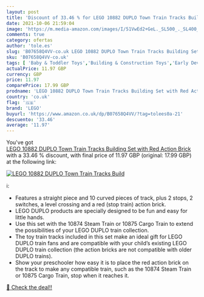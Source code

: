 ```yaml
---
layout: post
title: 'Discount of 33.46 % for LEGO 10882 DUPLO Town Train Tracks Build'
date: 2021-10-06 21:59:04
image: 'https://m.media-amazon.com/images/I/51VwEd2+GeL._SL500_._SL400_.jpg'
comments: true
category: ofertas
author: 'tole.es'
slug: 'B07658Q4VV-co.uk LEGO 10882 DUPLO Town Train Tracks Building Set with...'
sku: 'B07658Q4VV-co.uk'
tags: [ 'Baby & Toddler Toys','Building & Construction Toys','Early Development & Activity Toys','Sorting, Stacking & Plugging Toys','Toy Building Sets','Toys & Games','Toys Store','lego', ]
actualPrice: 11.97 GBP
currency: GBP
price: 11.97
comparePrice: 17.99 GBP
prodname: 'LEGO 10882 DUPLO Town Train Tracks Building Set with Red Action Brick'
country: 'co.uk'
flag: '🇬🇧'
brand: 'LEGO'
buyurl: 'https://www.amazon.co.uk/dp/B07658Q4VV/?tag=tolees0a-21'
descuento: '33.46'
average: '11.97'
---
```


You've got [LEGO 10882 DUPLO Town Train Tracks Building Set with Red Action Brick](https://www.amazon.co.uk/dp/B07658Q4VV/?tag=tolees0a-21) with a  33.46 % discount, with final price of 11.97 GBP (original: 17.99 GBP) at the following link:

[![LEGO 10882 DUPLO Town Train Tracks Build](https://m.media-amazon.com/images/I/51VwEd2+GeL._SL500_._SL400_.jpg)](https://www.amazon.co.uk/dp/B07658Q4VV/?tag=tolees0a-21)

ℹ️:

- Features a straight piece and 10 curved pieces of track, plus 2 stops, 2 switches, a level crossing and a red (stop train) action brick.
- LEGO DUPLO products are specially designed to be fun and easy for little hands.
- Use this set with the 10874 Steam Train or 10875 Cargo Train to extend the possibilities of your LEGO DUPLO train collection.
- The toy train tracks included in this set make an ideal gift for LEGO DUPLO train fans and are compatible with your child’s existing LEGO DUPLO train collection (the action bricks are not compatible with older DUPLO trains).
- Show your preschooler how easy it is to place the red action brick on the track to make any compatible train, such as the 10874 Steam Train or 10875 Cargo Train, stop when it reaches it.

[🛒 Check the deal!!](https://www.amazon.co.uk/dp/B07658Q4VV/?tag=tolees0a-21)
